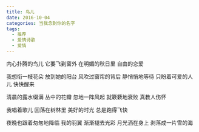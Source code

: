 ```yaml
---
title: 鸟儿
date: 2016-10-04
categories: 当我念到你的名字
tags:
  - 推荐
  - 爱情诗歌
  - 爱情
---
```


内心扑腾的鸟儿
它要飞到窗外
在明媚的秋日里
自由的恋爱
<!--more-->
我想衔一枝花朵
放到她的阳台
风吹过窗帘的背后
静悄悄地等待
只盼着可爱的人儿
快快醒来

清晨的露水缀满
丛中的花瓣
忽地一阵风起
就簌簌地衰败
真教人伤怀

我唱着歌儿
回荡在树林里
美好的时光
总是跑得飞快

夜晚也跟着匆匆地降临
我的羽翼
渐渐褪去光彩
月光洒在身上
剥落成一片雪的海
